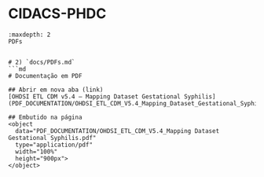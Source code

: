 # CIDACS-PHDC

```{toctree}
:maxdepth: 2
PDFs


# 2) `docs/PDFs.md`
```md
# Documentação em PDF

## Abrir em nova aba (link)
[OHDSI ETL CDM v5.4 — Mapping Dataset Gestational Syphilis](PDF_DOCUMENTATION/OHDSI_ETL_CDM_V5.4_Mapping_Dataset_Gestational_Syphilis.pdf)

## Embutido na página
<object
  data="PDF_DOCUMENTATION/OHDSI_ETL_CDM_V5.4_Mapping Dataset Gestational Syphilis.pdf"
  type="application/pdf"
  width="100%"
  height="900px">
</object>
